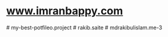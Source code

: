 ﻿# www.imranbappy.com
#   m y - b e s t - p o t f i l e o . p r o j e c t  
 #   r a k i b . s a i t e  
 #   m d r a k i b u l i s l a m . m e - 3  
 